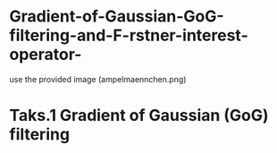 # Gradient-of-Gaussian-GoG-filtering-and-F-rstner-interest-operator-

use the provided image (ampelmaennchen.png)

# Taks.1 Gradient of Gaussian (GoG) filtering
